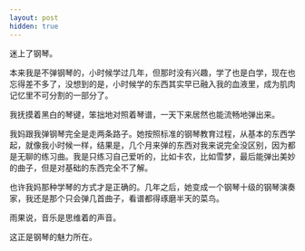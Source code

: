 ```yaml
---
layout: post
hidden: true
---
```

迷上了钢琴。

本来我是不弹钢琴的，小时候学过几年，但那时没有兴趣，学了也是白学，现在也忘得差不多了，没想到的是，小时候学的东西其实早已融入我的血液里，成为肌肉记忆里不可分割的一部分了。

我抚摸着黑白的琴键，笨拙地对照着琴谱，一天下来居然也能流畅地弹出来。

我妈跟我弹钢琴完全是走两条路子。她按照标准的钢琴教育过程，从基本的东西学起，就像我小时候一样，结果是，几个月来弹的东西对我来说完全没区别，因为都是无聊的练习曲。我是只练习自己爱听的，比如卡农，比如雪梦，最后能弹出美妙的曲子，但是对基础的东西完全不了解。

也许我妈那种学琴的方式才是正确的。几年之后，她变成一个钢琴十级的钢琴演奏家，我还是那个只会弹几首曲子，看谱都得琢磨半天的菜鸟。

雨果说，音乐是思维着的声音。

这正是钢琴的魅力所在。